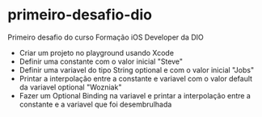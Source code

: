 # primeiro-desafio-dio

Primeiro desafio do curso Formação iOS Developer da DIO 

* Criar um projeto no playground usando Xcode
* Definir uma constante com o valor inicial "Steve"
* Definir uma variavel do tipo String optional e com o valor inicial "Jobs"
* Printar a interpolação entre a constante e variavel com o valor default da variavel optional "Wozniak"
* Fazer um Optional Binding na variavel e printar a interpolação entre a constante e a variavel que foi desembrulhada
